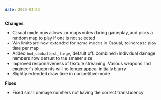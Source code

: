 ```yaml
---
date: 2025-08-23
---
```


**Changes**

* Casual mode now allows for maps votes during gameplay, and picks a random map to play if one is not selected
* Win limits are now extended for some modes in Casual, to increase play time per map
* Added `hud_combattext_large`, default off. Combined+Individual damage numbers now default to the smaller size
* Improved responsiveness of texture streaming. Various weapons and engineer's blueprints will no longer appear initially blurry
* Slightly extended draw time in competitive mode

**Fixes**

* Fixed small damage numbers not having the correct translucency
